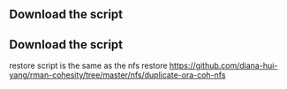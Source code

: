 ## Download the script

## Download the script
restore script is the same as the nfs restore
https://github.com/diana-hui-yang/rman-cohesity/tree/master/nfs/duplicate-ora-coh-nfs
